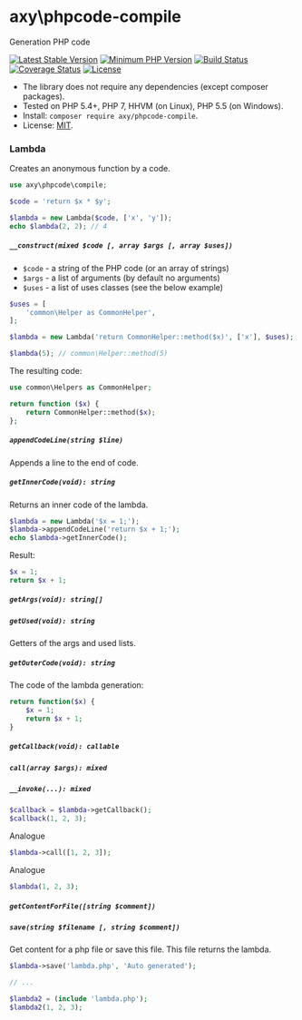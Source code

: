 # axy\phpcode-compile

Generation PHP code

[![Latest Stable Version](https://img.shields.io/packagist/v/axy/phpcode-compile.svg?style=flat-square)](https://packagist.org/packages/axy/phpcode-compile)
[![Minimum PHP Version](https://img.shields.io/badge/php-%3E%3D%205.4-8892BF.svg?style=flat-square)](https://php.net/)
[![Build Status](https://img.shields.io/travis/axypro/phpcode-compile/master.svg?style=flat-square)](https://travis-ci.org/axypro/phpcode-compile)
[![Coverage Status](https://coveralls.io/repos/axypro/phpcode-compile/badge.svg?branch=master&service=github)](https://coveralls.io/github/axypro/phpcode-compile?branch=master)
[![License](https://poser.pugx.org/axy/phpcode-compile/license)](LICENSE)

* The library does not require any dependencies (except composer packages).
* Tested on PHP 5.4+, PHP 7, HHVM (on Linux), PHP 5.5 (on Windows).
* Install: `composer require axy/phpcode-compile`.
* License: [MIT](LICENSE).

### Lambda

Creates an anonymous function by a code.

```php
use axy\phpcode\compile;

$code = 'return $x * $y';

$lambda = new Lambda($code, ['x', 'y']);
echo $lambda(2, 2); // 4
```

##### `__construct(mixed $code [, array $args [, array $uses])`

* `$code` - a string of the PHP code (or an array of strings)
* `$args` - a list of arguments (by default no arguments)
* `$uses` - a list of uses classes (see the below example)

```php
$uses = [
    'common\Helper as CommonHelper',
];

$lambda = new Lambda('return CommonHelper::method($x)', ['x'], $uses);

$lambda(5); // common\Helper::method(5)
```

The resulting code:

```php
use common\Helpers as CommonHelper;

return function ($x) {
    return CommonHelper::method($x);
};
```

##### `appendCodeLine(string $line)`

Appends a line to the end of code.

##### `getInnerCode(void): string`

Returns an inner code of the lambda.

```php
$lambda = new Lambda('$x = 1;');
$lambda->appendCodeLine('return $x + 1;');
echo $lambda->getInnerCode();
```

Result:

```php
$x = 1;
return $x + 1;
```

##### `getArgs(void): string[]`
##### `getUsed(void): string`

Getters of the args and used lists.

##### `getOuterCode(void): string`

The code of the lambda generation:

```php
return function($x) {
    $x = 1;
    return $x + 1;
}
```

##### `getCallback(void): callable`
##### `call(array $args): mixed`
##### `__invoke(...): mixed`

```php
$callback = $lambda->getCallback();
$callback(1, 2, 3);
```

Analogue

```php
$lambda->call([1, 2, 3]);
```

Analogue

```php
$lambda(1, 2, 3);
```

##### `getContentForFile([string $comment])`
##### `save(string $filename [, string $comment])`

Get content for a php file or save this file.
This file returns the lambda.

```php
$lambda->save('lambda.php', 'Auto generated');

// ...

$lambda2 = (include 'lambda.php');
$lambda2(1, 2, 3);
```
